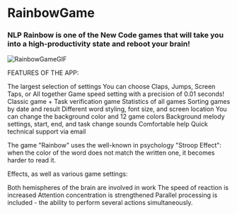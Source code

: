 # RainbowGame

### NLP Rainbow is one of the New Code games that will take you into a high-productivity state and reboot your brain!

![RainbowGameGIF](https://github.com/Slavk11/RainbowGame/assets/105375579/5de14664-ce05-4cb7-ba86-3c795650da37)


FEATURES OF THE APP:

The largest selection of settings
You can choose Claps, Jumps, Screen Taps, or All together
Game speed setting with a precision of 0.01 seconds!
Classic game + Task verification game
Statistics of all games
Sorting games by date and result
Different word styling, font size, and screen location
You can change the background color and 12 game colors
Background melody settings, start, end, and task change sounds
Comfortable help
Quick technical support via email

The game "Rainbow" uses the well-known in psychology "Stroop Effect": when the color of the word does not match the written one, it becomes harder to read it.

Effects, as well as various game settings:

Both hemispheres of the brain are involved in work
The speed of reaction is increased
Attention concentration is strengthened
Parallel processing is included - the ability to perform several actions simultaneously.


